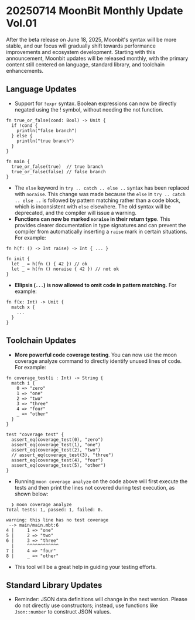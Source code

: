 # 20250714 MoonBit Monthly Update Vol.01
After the beta release on June 18, 2025, Moonbit's syntax will be more stable, and our focus will gradually shift towards performance improvements and ecosystem development. Starting with this announcement, Moonbit updates will be released monthly, with the primary content still centered on language, standard library, and toolchain enhancements.
## Language Updates
- Support for `!expr` syntax. Boolean expressions can now be directly negated using the ! symbol, without needing the not function.
```moonbit
fn true_or_false(cond: Bool) -> Unit {
  if !cond {
    println("false branch")
  } else {
    println("true branch")
  }
}

fn main {
  true_or_false(true)  // true branch
  true_or_false(false) // false branch
}
```
- The `else` keyword in `try .. catch .. else ..` syntax has been replaced with `noraise`. This change was made because the `else` in `try .. catch .. else ..` is followed by pattern matching rather than a code block, which is inconsistent with `else` elsewhere. The old syntax will be deprecated, and the compiler will issue a warning.
- **Functions can now be marked `noraise` in their return type**. This provides clearer documentation in type signatures and can prevent the compiler from automatically inserting a `raise` mark in certain situations. For example:
```moonbit
fn h(f: () -> Int raise) -> Int { ... }

fn init {
  let _ = h(fn () { 42 }) // ok
  let _ = h(fn () noraise { 42 }) // not ok
}
```
- **Ellipsis (`...`) is now allowed to omit code in pattern matching.** For example:
```moonbit
fn f(x: Int) -> Unit {
  match x {
    ...
  }
}
```
## Toolchain Updates
- **More powerful code coverage testing**. You can now use the moon coverage analyze command to directly identify unused lines of code. For example:
```moonbit
fn coverage_test(i : Int) -> String {
  match i {
    0 => "zero"
    1 => "one"
    2 => "two"
    3 => "three"
    4 => "four"
    _ => "other"
  }
}

test "coverage test" {
  assert_eq(coverage_test(0), "zero")
  assert_eq(coverage_test(1), "one")
  assert_eq(coverage_test(2), "two")
  // assert_eq(coverage_test(3), "three")
  assert_eq(coverage_test(4), "four")
  assert_eq(coverage_test(5), "other")
}
```
- Running `moon coverage analyze` on the code above will first execute the tests and then print the lines not covered during test execution, as shown below:
```shell
  ❯ moon coverage analyze
Total tests: 1, passed: 1, failed: 0.

warning: this line has no test coverage
 --> main/main.mbt:6
4 |     1 => "one"
5 |     2 => "two"
6 |     3 => "three"
  |     ^^^^^^^^^^^^
7 |     4 => "four"
8 |     _ => "other"
```
- This tool will be a great help in guiding your testing efforts.
## Standard Library Updates
- Reminder: JSON data definitions will change in the next version. Please do not directly use constructors; instead, use functions like `Json::number` to construct JSON values.